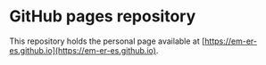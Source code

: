 # GitHub pages repository

This repository holds the personal page available at [https://em-er-es.github.io](https://em-er-es.github.io).
